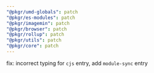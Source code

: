 ```yaml
---
"@pkgr/umd-globals": patch
"@pkgr/es-modules": patch
"@pkgr/imagemin": patch
"@pkgr/browser": patch
"@pkgr/rollup": patch
"@pkgr/utils": patch
"@pkgr/core": patch
---
```


fix: incorrect typing for `cjs` entry, add `module-sync` entry

